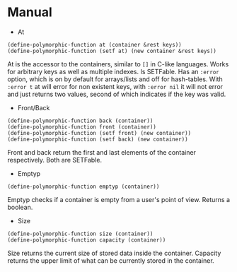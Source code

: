# Manual

- At
``` common-lisp
(define-polymorphic-function at (container &rest keys))
(define-polymorphic-function (setf at) (new container &rest keys))
```
At is the accessor to the containers, similar to `[]` in C-like languages. Works for arbitrary keys as well as multiple indexes. Is SETFable. Has an `:error` option, which is on by default for arrays/lists and off for hash-tables. With `:error t` at will error for non existent keys, with `:error nil` it will not error and just returns two values, second of which indicates if the key was valid.


- Front/Back

``` common-lisp
(define-polymorphic-function back (container))
(define-polymorphic-function front (container))
(define-polymorphic-function (setf front) (new container))
(define-polymorphic-function (setf back) (new container))
```
Front and back return the first and last elements of the container respectively. Both are SETFable.



- Emptyp
``` common-lisp
(define-polymorphic-function emptyp (container))
```
Emptyp checks if a container is empty from a user's point of view. Returns a boolean.

- Size

``` common-lisp
(define-polymorphic-function size (container))
(define-polymorphic-function capacity (container))
```
Size returns the current size of stored data inside the container. Capacity returns the upper limit of what can be currently stored in the container.
